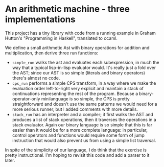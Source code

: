 # An arithmetic machine - three implementations

This project has a tiny library with code from a running example in
Graham Hutton's "Programming in Haskell", translated to ocaml.

We define a small arithmetic Ast with binary operations for addition
and multiplication, then derive three run functions:
 - `simple_run` walks the ast and evaluates each subexpression, in much
   the way that a typical lisp-in-lisp evaluator would. It's really just a
   fold over the AST; since our AST is so simple (literals and binary
   operators) there's almost no code.
 - `cps_run` performs a simple CPS transform, in a way where we make the
   evaluation order left-to-right very explicit and maintain a stack of
   continuations representing the rest of the program. Because a
   binary-operator-only minilanguage is so simple, the CPS is pretty
   straightforward and doesn't use the same patterns we would need for a
   more serious runner, but I added comments with more details.
 - `stack_run` has an interpreter and a compiler; it first walks the AST
   and produces a list of stack operations, then it traverses the operations
   in a stack evaluator. Again our binary language is so simple that this is
   far easier than it would be for a more complete language: in particular,
   control operators and functions would require some form of jump instruction
   that would also prevent us from using a simple list traversal.

In spite of the simplicity of our language, I do think that the exercise
is pretty instructional. I'm hoping to revisit this code and add a parser
to it later.
